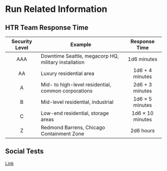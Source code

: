 # Run Related Information

## HTR Team Response Time

Security Level | Example | Response Time
:-------------:| ------- |:-------------:
AAA | Downtime Seattle, megacorp HQ, military installation | 1d6 minutes
AA | Luxury residential area | 1d6 + 4 minutes
A | Mid- to high-level residential, common corporations | 2d6 + 3 minutes
B | Mid-level residential, industrial | 1d6 × 5 minutes
C | Low-end residential, storage areas | 1d6 × 10 minutes
Z | Redmond Barrens, Chicago Containment Zone | 2d6 hours

## Social Tests
[Link](Social.md)
